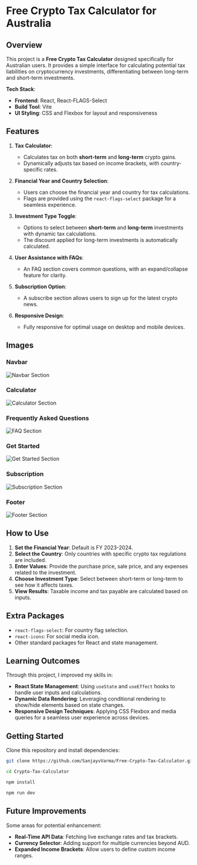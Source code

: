# Free Crypto Tax Calculator for Australia

## Overview

This project is a **Free Crypto Tax Calculator** designed specifically for Australian users. It provides a simple interface for calculating potential tax liabilities on cryptocurrency investments, differentiating between long-term and short-term investments.

**Tech Stack**:
- **Frontend**: React, React-FLAGS-Select
- **Build Tool**: Vite
- **UI Styling**: CSS and Flexbox for layout and responsiveness

## Features

1. **Tax Calculator**:
   - Calculates tax on both **short-term** and **long-term** crypto gains.
   - Dynamically adjusts tax based on income brackets, with country-specific rates.

2. **Financial Year and Country Selection**:
   - Users can choose the financial year and country for tax calculations.
   - Flags are provided using the `react-flags-select` package for a seamless experience.

3. **Investment Type Toggle**:
   - Options to select between **short-term** and **long-term** investments with dynamic tax calculations.
   - The discount applied for long-term investments is automatically calculated.

4. **User Assistance with FAQs**:
   - An FAQ section covers common questions, with an expand/collapse feature for clarity.

5. **Subscription Option**:
   - A subscribe section allows users to sign up for the latest crypto news.

6. **Responsive Design**:
   - Fully responsive for optimal usage on desktop and mobile devices.

## Images

### Navbar
![Navbar Section](./src/assets/navbar.png)

### Calculator
![Calculator Section](./src/assets/calculator.png)

### Frequently Asked Questions
![FAQ Section](./src/assets/faq.png)

### Get Started
![Get Started Section](./src/assets/getstart.png)

### Subscription
![Subscription Section](./src/assets/subscription.png)

### Footer
![Footer Section](./src/assets/footer.png)

## How to Use

1. **Set the Financial Year**: Default is FY 2023-2024.
2. **Select the Country**: Only countries with specific crypto tax regulations are included.
3. **Enter Values**: Provide the purchase price, sale price, and any expenses related to the investment.
4. **Choose Investment Type**: Select between short-term or long-term to see how it affects taxes.
5. **View Results**: Taxable income and tax payable are calculated based on inputs.

## Extra Packages

- `react-flags-select`: For country flag selection.
- `react-icons`: For social media icon.
- Other standard packages for React and state management.

## Learning Outcomes

Through this project, I improved my skills in:
- **React State Management**: Using `useState` and `useEffect` hooks to handle user inputs and calculations.
- **Dynamic Data Rendering**: Leveraging conditional rendering to show/hide elements based on state changes.
- **Responsive Design Techniques**: Applying CSS Flexbox and media queries for a seamless user experience across devices.

## Getting Started

Clone this repository and install dependencies:
```bash
git clone https://github.com/SanjayvVarma/Free-Crypto-Tax-Calculator.git
  ```
```bash
cd Crypto-Tax-Calculator
```
  ```bash
npm install
  ```
 ```bash
npm run dev 
  ```



## Future Improvements

Some areas for potential enhancement:
- **Real-Time API Data**: Fetching live exchange rates and tax brackets.
- **Currency Selector**: Adding support for multiple currencies beyond AUD.
- **Expanded Income Brackets**: Allow users to define custom income ranges.

